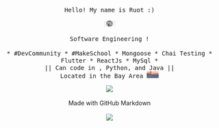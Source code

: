 <p align="center">
  <samp>
    Hello! My name is Ruot :)
    <br />
    <br />
    <a href="https://ruot.net">
  <img src="img/websiteicon.png" alt="Website hyperlink" width="5%">
</a>
    <br />
    <br />
    Software Engineering !
    <br><br>
    * #DevCommunity * #MakeSchool * Mongoose * Chai Testing * Flutter * ReactJs * MySql *
                  <br> || Can code in , Python, and Java || <br>
                        Located in the Bay Area <img src="img/ggbridge.png" alt="Golden Gate Bridge Pixel Art" width="28"
  </samp>
</p> 
 

<p align="center">
<a href="https://github-readme-stats.vercel.app/api?username=ruot-nyak&show_icons=true&title_color=fff&icon_color=79ff97&text_color=9f9f9f&bg_color=151515">
  <img src="https://github-readme-stats.vercel.app/api?username=ruot-nyak&show_icons=true&title_color=fff&icon_color=79ff97&text_color=9f9f9f&bg_color=151515" />
</a>




<p align="center">
  Made with GitHub Markdown
  <br/>
   <br/>
  <img src="https://media.giphy.com/media/jpVnC65DmYeyRL4LHS/giphy.gif" width="20%">
</p>

